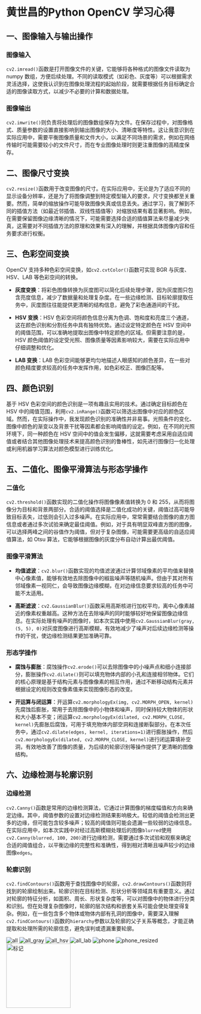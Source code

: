 # 黄世昌的Python OpenCV 学习心得

## 一、图像输入与输出操作

### 图像输入
`cv2.imread()`函数是打开图像文件的关键，它能够将各种格式的图像文件读取为 numpy 数组，方便后续处理。不同的读取模式（如彩色、灰度等）可以根据需求灵活选择，这使我认识到在图像处理流程的起始阶段，就需要根据任务目标确定合适的图像读取方式，以减少不必要的计算和数据处理。

### 图像输出
`cv2.imwrite()`则负责将处理后的图像数组保存为文件。在保存过程中，对图像格式、质量参数的设置直接影响到输出图像的大小、清晰度等特性。这让我意识到在实际应用中，需要平衡图像质量和文件大小，以满足不同场景的需求，例如在网络传输时可能需要较小的文件尺寸，而在专业图像处理时则更注重图像的高精度保存。

## 二、图像尺寸变换

`cv2.resize()`函数用于改变图像的尺寸。在实际应用中，无论是为了适应不同的显示设备分辨率，还是为了将图像调整到特定模型输入的要求，尺寸变换都至关重要。然而，简单的缩放操作可能导致图像失真或信息丢失。通过学习，我了解到不同的插值方法（如最近邻插值、双线性插值等）对缩放结果有着显著影响。例如，在需要保留图像边缘清晰的情况下，可能需要选择合适的插值算法来尽量减少失真，这需要对不同插值方法的原理和效果有深入的理解，并根据具体图像内容和任务要求进行权衡。

## 三、色彩空间变换

OpenCV 支持多种色彩空间变换，如`cv2.cvtColor()`函数可实现 BGR 与灰度、HSV、LAB 等色彩空间的转换。

- **灰度变换**：将彩色图像转换为灰度图可以简化后续处理步骤，因为灰度图只包含亮度信息，减少了数据量和处理复杂度。在一些边缘检测、目标轮廓提取任务中，灰度图往往能提供更清晰的结构信息，避免了彩色通道间的干扰。
  
- **HSV 变换**：HSV 色彩空间将颜色信息分离为色调、饱和度和亮度三个通道，这在颜色识别和分割任务中具有独特优势。通过设定特定颜色在 HSV 空间中的阈值范围，可以准确地提取出图像中特定颜色的区域。但需要注意的是，HSV 颜色阈值的设定受光照、图像质量等因素影响较大，需要在实际应用中仔细调整和优化。

- **LAB 变换**：LAB 色彩空间能够更均匀地描述人眼感知的颜色差异，在一些对颜色精度要求较高的任务中发挥作用，如色彩校正、图像匹配等。

## 四、颜色识别

基于 HSV 色彩空间的颜色识别是一项有趣且实用的技术。通过确定目标颜色在 HSV 中的阈值范围，利用`cv2.inRange()`函数可以筛选出图像中对应的颜色区域。然而，在实际操作中，我发现颜色识别的准确性并非易事。光照条件的变化、图像中颜色的渐变以及背景干扰等因素都会影响阈值的设定。例如，在不同的光照环境下，同一种颜色在 HSV 空间中的值会发生偏移，这就需要考虑采用自适应阈值或者结合其他图像处理技术来提高颜色识别的鲁棒性，如先进行图像归一化处理或利用机器学习算法对颜色模型进行训练优化。

## 五、二值化、图像平滑算法与形态学操作

### 二值化
`cv2.threshold()`函数实现的二值化操作将图像像素值转换为 0 和 255，从而将图像分为目标和背景两部分。合适的阈值选择是二值化成功的关键，阈值过高可能导致目标丢失，过低则会引入过多噪声。在实际应用中，常常需要结合图像的直方图信息或者通过多次试验来确定最佳阈值。例如，对于具有明显双峰直方图的图像，可以选择两峰之间的谷值作为阈值，但对于复杂图像，可能需要更高级的自适应阈值算法，如 Otsu 算法，它能够根据图像的灰度分布自动计算出最优阈值。

### 图像平滑算法

- **均值滤波**：`cv2.blur()`函数实现的均值滤波通过计算邻域像素的平均值来替换中心像素值，能够有效地去除图像中的椒盐噪声等随机噪声。但由于其对所有邻域像素一视同仁，会导致图像边缘模糊，在对边缘信息要求较高的任务中可能不太适用。

- **高斯滤波**：`cv2.GaussianBlur()`函数采用高斯核进行加权平均，离中心像素越近的像素权重越高。这种方法在去除噪声的同时能够较好地保留图像边缘信息。在实际处理有噪声的图像时，如本次实践中使用`cv2.GaussianBlur(gray, (5, 5), 0)`对灰度图像进行高斯模糊，有效地减少了噪声对后续边缘检测等操作的干扰，使边缘检测结果更加准确可靠。

### 形态学操作

- **腐蚀与膨胀**：腐蚀操作`cv2.erode()`可以去除图像中的小噪声点和细小连接部分，膨胀操作`cv2.dilate()`则可以填充物体内部的小孔和连接相邻物体。它们的核心原理是基于结构元素与图像像素的相互作用，通过不断移动结构元素并根据设定的规则改变像素值来实现图像形态的改变。

- **开运算与闭运算**：开运算`cv2.morphologyEx(img, cv2.MORPH_OPEN, kernel)`先腐蚀后膨胀，常用于去除图像中的小物体和噪声，同时保持较大物体的形状和大小基本不变；闭运算`cv2.morphologyEx(dilated, cv2.MORPH_CLOSE, kernel)`先膨胀后腐蚀，可用于填充物体内部空洞和连接断裂部分。在本次任务中，通过`cv2.dilate(edges, kernel, iterations=1)`进行膨胀操作，然后`cv2.morphologyEx(dilated, cv2.MORPH_CLOSE, kernel)`进行闭运算填补空洞，有效地改善了图像的质量，为后续的轮廓识别等操作提供了更清晰的图像结构。

## 六、边缘检测与轮廓识别

### 边缘检测
`cv2.Canny()`函数是常用的边缘检测算法，它通过计算图像的梯度幅值和方向来确定边缘。其中，阈值参数的设置对边缘检测结果影响极大。较低的阈值会检测出更多的边缘，但可能包含较多噪声；较高的阈值则可能会遗漏一些较弱的边缘信息。在实际应用中，如本次实践中对经过高斯模糊处理后的图像`blurred`使用`cv2.Canny(blurred, 100, 200)`进行边缘检测，需要通过多次试验和观察来确定合适的阈值组合，以平衡边缘的完整性和准确性，得到相对清晰且噪声较少的边缘图像`edges`。

### 轮廓识别
`cv2.findContours()`函数用于查找图像中的轮廓，`cv2.drawContours()`函数则将找到的轮廓绘制出来。轮廓识别在目标检测、形状分析等领域具有重要意义。通过对轮廓的特征分析，如面积、周长、形状复杂度等，可以对图像中的物体进行分类和识别。但在处理复杂图像时，轮廓的层次结构和嵌套关系可能会使处理变得复杂。例如，在一些包含多个物体或物体内部有孔洞的图像中，需要深入理解`cv2.findContours()`函数的`hierarchy`参数以及轮廓的父子关系等概念，才能正确提取和处理所需的轮廓信息，避免误判或遗漏重要轮廓。

![all](https://github.com/user-attachments/assets/beea8824-0b0a-466a-9a2a-0994fd8e757a)
![all_gray](https://github.com/user-attachments/assets/40f9dbf9-0510-47d3-af12-511376771e04)
![all_hsv](https://github.com/user-attachments/assets/f67b6b89-032b-4149-bb27-f5657f482617)
![all_lab](https://github.com/user-attachments/assets/7022de59-d951-464b-861d-54dfe0d0fd21)
![phone](https://github.com/user-attachments/assets/529f4dda-4df8-4c5c-852b-b80a0c2d9232)
![phone_resized](https://github.com/user-attachments/assets/3b0c905e-eec1-4eff-8144-a85cc9be296a)
<img width="172" alt="标记" src="https://github.com/user-attachments/assets/9daa04d6-0527-441c-96fc-83da0a4aa2f5" />

